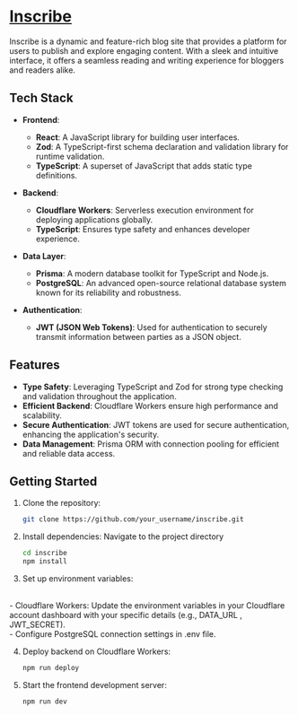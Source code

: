 # [Inscribe]()

Inscribe is a dynamic and feature-rich blog site that provides a platform for users to publish and explore engaging content. With a sleek and intuitive interface, it offers a seamless reading and writing experience for bloggers and readers alike.

## Tech Stack

- **Frontend**:
  - **React**: A JavaScript library for building user interfaces.
  - **Zod**: A TypeScript-first schema declaration and validation library for runtime validation.
  - **TypeScript**: A superset of JavaScript that adds static type definitions.
  
- **Backend**:
  - **Cloudflare Workers**: Serverless execution environment for deploying applications globally.
  - **TypeScript**: Ensures type safety and enhances developer experience.
  
- **Data Layer**:
  - **Prisma**: A modern database toolkit for TypeScript and Node.js.
  - **PostgreSQL**: An advanced open-source relational database system known for its reliability and robustness.

- **Authentication**:
  - **JWT (JSON Web Tokens)**: Used for authentication to securely transmit information between parties as a JSON object.

## Features

- **Type Safety**: Leveraging TypeScript and Zod for strong type checking and validation throughout the application.
- **Efficient Backend**: Cloudflare Workers ensure high performance and scalability.
- **Secure Authentication**: JWT tokens are used for secure authentication, enhancing the application's security.
- **Data Management**: Prisma ORM with connection pooling for efficient and reliable data access.

## Getting Started

1. Clone the repository:

   ```bash
   git clone https://github.com/your_username/inscribe.git

2. Install dependencies:
Navigate to the project directory
    ```bash
    cd inscribe
    npm install
3. Set up environment variables:
<br/>
- Cloudflare Workers: Update the environment variables in your Cloudflare account dashboard with your specific details (e.g., DATA_URL , JWT_SECRET). <br/>
- Configure PostgreSQL connection settings in .env file.

4. Deploy backend on Cloudflare Workers:
    ```bash
    npm run deploy
5. Start the frontend development server:
    ```bash
    npm run dev
<br/>

